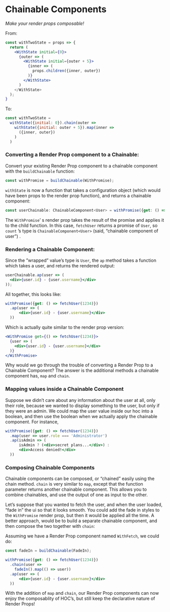# Chainable Components
_Make your render props composable!_

From:
```jsx
const withTwoState = props => {
  return (
    <WithState initial={0}>
      {outer => (
        <WithState initial={outer + 5}>
          {inner => (
            props.children({inner, outer})
          )}
        </WithState>
      )
    </WithState>
  );
}
```

To:
```jsx
const withTwoState = 
  withState({initial: 0}).chain(outer => 
    withState({initial: outer + 5}).map(inner => 
      ({inner, outer})
    )
  )
```

### Converting a Render Prop component to a Chainable:
Convert your existing Render Prop component to a chainable component with the `buildChainable` function:

```jsx
const withPromise = buildChainable(WithPromise);
```

`withState`  is now a function that takes a configuration object (which would have been props to the render prop function), and returns a chainable component:
```jsx
const userChainable: ChainableComponent<User> = withPromise({get: () => fetchUser(1234)});
```

The `WithPromise`’ s render prop takes the result of the promise and applies it to the child function. In this case, `fetchUser` returns a promise of `User`, so  `count` ’s type is `ChainableComponent<User>` (said, “chainable component of user”) .

### Rendering a Chainable Component:
Since the ”wrapped” value’s type is  `User`, the `ap` method takes a function which takes a user, and returns the rendered output:
```jsx
userChainable.ap(user => (
  <div>{user.id} - {user.username}</div>
));
```

All together, this looks like:
```jsx
withPromise({get: () => fetchUser(1234)})
  .ap(user => (
	  <div>{user.id} - {user.username}</div>
  ))
```
Which is actually quite similar to the render prop version:
```jsx
<WithPromise get={() => fetchUser(1234)}>
  {user => (
    <div>{user.id} - {user.username}</div>
  )}
</WithPromise>
```
Why would we go through the trouble of converting a Render Prop to a Chainable Component? The answer is the additional methods a chainable component has, `map` and `chain`.

### Mapping values inside a Chainable Component
Suppose we didn’t care about any information about the user at all, only their role, because we wanted to display something to the user, but only if they were an admin. We could map the user value inside our hoc into a boolean, and then use the boolean when we actually apply the chainable component. For instance,
```jsx
withPromise({get: () => fetchUser(1234)})
  .map(user => user.role === 'Administrator')
  .ap(isAdmin => (
	  isAdmin ? (<div>secret plans...</div>) :
      <div>Access denied!</div>
  ))
```

### Composing Chainable Components
Chainable components can be composed, or “chained” easily using the chain method. `chain`  is very similar to `map`, except that the function parameter returns another chainable component. This allows you to combine chainables, and use the output of one as input to the other.

Let’s suppose that you wanted to fetch the user, and when the user loaded, “fade in” the ui so that it looks smooth. You could add the fade in styles to the `WithPromise` render prop, but then it would be applied all the time. A better approach, would be to build a separate chainable component, and then compose the two together with `chain`:

Assuming we have a Render Prop component named `WithFetch`, we could do:

```jsx
const fadeIn = buildChainable(FadeIn);

withPromise({get: () => fetchUser(1234)})
  .chain(user =>
    fadeIn().map(() => user))
  .ap(user => (
	  <div>{user.id} - {user.username}</div>
  ))
```

With the addition of `map` and `chain`, our Render Prop components can now enjoy the composablity of HOC’s, but still keep the declarative nature of Render Props!
